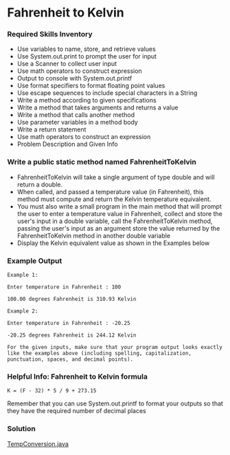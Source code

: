 # Fahrenheit to Kelvin

### Required Skills Inventory

* Use variables to name, store, and retrieve values
* Use System.out.print to prompt the user for input
* Use a Scanner to collect user input
* Use math operators to construct expression
* Output to console with System.out.printf
* Use format specifiers to format floating point values
* Use escape sequences to include special characters in a String
* Write a method according to given specifications
* Write a method that takes arguments and returns a value
* Write a method that calls another method
* Use parameter variables in a method body
* Write a return statement
* Use math operators to construct an expression
* Problem Description and Given Info

### Write a public static method named FahrenheitToKelvin

* FahrenheitToKelvin will take a single argument of type double and will return a double. 
* When called, and passed a temperature value (in Fahrenheit), this method must compute and return the Kelvin temperature equivalent. 
* You must also write a small program in the main method that will prompt the user to enter a temperature value in Fahrenheit, collect and store the user's input in a double variable, call the FahrenheitToKelvin method, passing the user's input as an argument
store the value returned by the FahrenheitToKelvin method in another double variable
* Display the Kelvin equivalent value as shown in the Examples below

### Example Output

    Example 1:

    Enter temperature in Fahrenheit : 100

    100.00 degrees Fahrenheit is 310.93 Kelvin
    
    Example 2:

    Enter temperature in Fahrenheit : -20.25

    -20.25 degrees Fahrenheit is 244.12 Kelvin
    
    For the given inputs, make sure that your program output looks exactly like the examples above (including spelling, capitalization, punctuation, spaces, and decimal points).

### Helpful Info: Fahrenheit to Kelvin formula

    K = (F - 32) * 5 / 9 + 273.15

Remember that you can use System.out.printf to format your outputs so that they have the required number of decimal places

### Solution 

[TempConversion.java](https://github.com/Mun-Min/Java_OOP/blob/main/Projects_01/Fahrenheit_to_Kelvin/TempConversion.java)
